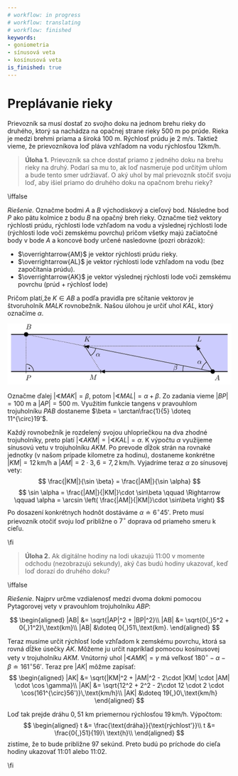 ```yaml
---
# workflow: in progress
# workflow: translating
# workflow: finished
keywords:
- goniometria
- sínusová veta
- kosínusová veta
is_finished: true
---
```


# Preplávanie rieky

Prievozník sa musí dostať zo svojho doku na jednom brehu rieky do druhého, ktorý sa nachádza na opačnej strane rieky $500\ \text{m}$ po prúde. Rieka je medzi brehmi priama a široká $100\ \text{m}$. Rýchlosť prúdu je $2\ \text{m}/\text{s}$. Taktiež vieme, že prievozníkova loď pláva vzhľadom na vodu rýchlosťou $12\text{km}/\text{h}$.

> **Úloha 1.** 
Prievozník sa chce dostať priamo z jedného doku na brehu rieky na druhý. Podarí sa mu to, ak loď nasmeruje pod určitým uhlom a bude tento smer udržiavať. O aký uhol by mal prievozník stočiť svoju loď, aby išiel priamo do druhého doku na opačnom brehu rieky?

\iffalse

*Riešenie.* 
Označme bodmi  $A$ a $B$ východiskový a cieľový bod. Následne bod $P$ ako pätu kolmice z bodu $B$ na opačný breh rieky. Označme tiež vektory rýchlosti prúdu, rýchlosti lode vzhľadom na vodu a výslednej rýchlosti lode (rýchlosti lode voči zemskému povrchu) pričom všetky majú začiatočné body v bode $A$ a koncové body určené nasledovne (pozri obrázok):

- $\overrightarrow{AM}$ je vektor rýchlosti prúdu rieky.
- $\overrightarrow{AL}$ je vektor rýchlosti lode vzhľadom na vodu (bez započítania prúdu).
- $\overrightarrow{AK}$ je vektor výslednej rýchlosti lode voči zemskému povrchu (prúd + rýchlosť lode)

Pričom platí,že $K\in AB$ a podľa pravidla pre sčítanie vektorov je štvoruholník $MALK$ rovnobežník. Našou úlohou je určiť uhol $KAL$, ktorý označíme $\alpha$. 

![Preplávanie rieky.](math4you_00011.jpg)

Označme ďalej $\lvert \sphericalangle MAK \rvert = \beta$, potom $\lvert \sphericalangle MAL \rvert  = \alpha + \beta$. Zo zadania vieme $|BP|=100\ \text{m}$ a $|AP|=500\ \text{m}$. Využitím funkcie tangens v pravouhlom trojuholníku $PAB$ dostaneme $\beta = \arctan\frac{1}{5} \doteq 11^{\circ}19'$.

Každý rovnobežník je rozdelený svojou uhlopriečkou na dva zhodné trojuholníky, preto platí $\lvert \sphericalangle AKM \rvert= \lvert \sphericalangle KAL \rvert = \alpha$.
K výpočtu $\alpha$ využijeme sínusovú vetu v trojuholníku $AKM$.
Po prevode dĺžok strán na rovnaké jednotky (v našom prípade kilometre za hodinu), dostaneme konkrétne $|KM|=12\,\text{km/h}$ a $|AM|=2\cdot 3{,}6=7{,}2\,\text{km/h}$. Vyjadríme teraz $\alpha$ zo sínusovej vety:
$$
\frac{|KM|}{\sin \beta} = \frac{|AM|}{\sin \alpha}
$$
$$
\sin \alpha = \frac{|AM|}{|KM|}\cdot \sin\beta \qquad \Rightarrow \qquad \alpha = \arcsin \left( \frac{|AM|}{|KM|}\cdot \sin\beta \right) 
$$
Po dosazení konkrétnych hodnôt dostáváme $\alpha
\doteq 6^{\circ}45'$. Preto musí prievozník otočiť svoju loď približne o $7^{\circ}$ doprava od priameho smeru k cieľu.

\fi

>**Úloha 2.** 
Ak digitálne hodiny na lodi ukazujú 11:00 v momente odchodu (nezobrazujú sekundy), aký čas budú hodiny ukazovať, keď loď dorazí do druhého doku?

\iffalse

*Riešenie.* Najprv určme vzdialenosť medzi dvoma dokmi pomocou Pytagorovej vety v pravouhlom trojuholníku $ABP$:

$$
\begin{aligned}
|AB| &= \sqrt{|AP|^2 + |BP|^2}\\
|AB| &= \sqrt{0{,}5^2 + 0{,}1^2}\,\text{km}\\
|AB| &\doteq 0{,}51\,\text{km}.
\end{aligned}
$$

Teraz musíme určit rýchlosť lode vzhľadom k zemskému povrchu, ktorá sa rovná dĺžke úsečky $AK$. Môžeme ju určit napríklad pomocou kosínusovej vety v trojuholníku $AKM$. Vnútorný uhol $\lvert \sphericalangle AMK \rvert =\gamma$ má veľkosť $180^{\circ}-\alpha - \beta \doteq 161^{\circ}56'$. 
Teraz pre $|AK|$ môžme zapísať:
$$
\begin{aligned}
|AK| &= \sqrt{|KM|^2 + |AM|^2 - 2\cdot |KM| \cdot |AM| \cdot \cos \gamma}\\
|AK| &= \sqrt{12^2 + 2^2 - 2\cdot 12 \cdot 2 \cdot \cos(161^{\circ}56')}\,\text{km/h}\\
|AK| &\doteq 19{,}0\,\text{km/h}
\end{aligned}
$$

Loď tak prejde dráhu $0{,}51\ \text{km}$ priemernou rýchlosťou $19\,\text{km}/\text{h}$. Výpočtom:
$$
\begin{aligned}
t &= \frac{\text{dráha}}{\text{rýchlost'}}\\
t &= \frac{0{,}51}{19}\ \text{h}\\
\end{aligned}
$$
zistíme, že to bude približne 97 sekúnd.
Preto budú po príchode do
cieľa hodiny ukazovať
11:01 alebo 11:02.

\fi



